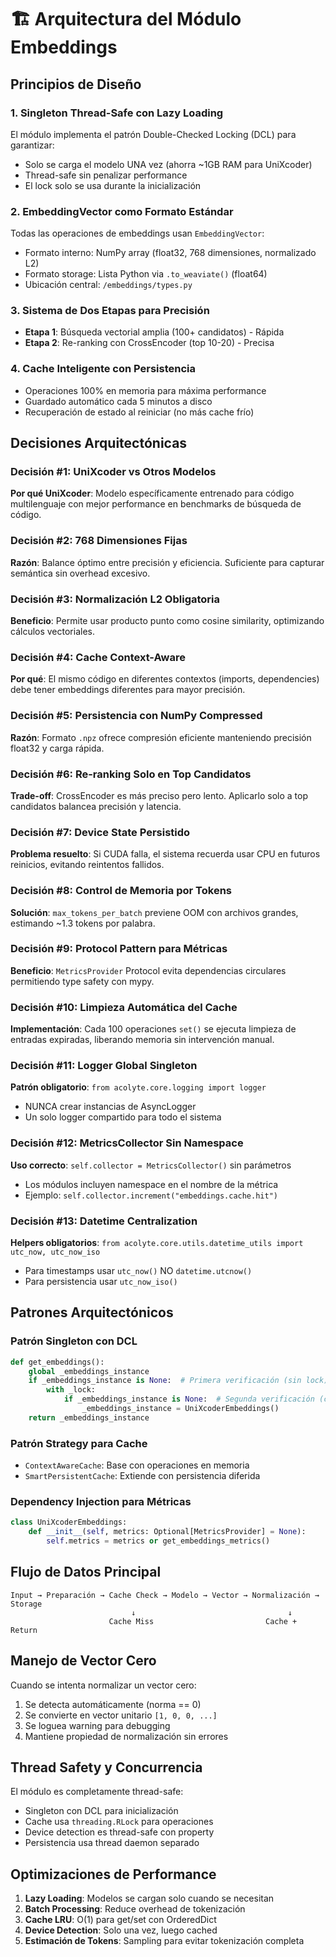 # 🏗️ Arquitectura del Módulo Embeddings

## Principios de Diseño

### 1. **Singleton Thread-Safe con Lazy Loading**
El módulo implementa el patrón Double-Checked Locking (DCL) para garantizar:
- Solo se carga el modelo UNA vez (ahorra ~1GB RAM para UniXcoder)
- Thread-safe sin penalizar performance
- El lock solo se usa durante la inicialización

### 2. **EmbeddingVector como Formato Estándar**
Todas las operaciones de embeddings usan `EmbeddingVector`:
- Formato interno: NumPy array (float32, 768 dimensiones, normalizado L2)
- Formato storage: Lista Python via `.to_weaviate()` (float64)
- Ubicación central: `/embeddings/types.py`

### 3. **Sistema de Dos Etapas para Precisión**
- **Etapa 1**: Búsqueda vectorial amplia (100+ candidatos) - Rápida
- **Etapa 2**: Re-ranking con CrossEncoder (top 10-20) - Precisa

### 4. **Cache Inteligente con Persistencia**
- Operaciones 100% en memoria para máxima performance
- Guardado automático cada 5 minutos a disco
- Recuperación de estado al reiniciar (no más cache frío)

## Decisiones Arquitectónicas

### Decisión #1: UniXcoder vs Otros Modelos
**Por qué UniXcoder**: Modelo específicamente entrenado para código multilenguaje con mejor performance en benchmarks de búsqueda de código.

### Decisión #2: 768 Dimensiones Fijas
**Razón**: Balance óptimo entre precisión y eficiencia. Suficiente para capturar semántica sin overhead excesivo.

### Decisión #3: Normalización L2 Obligatoria
**Beneficio**: Permite usar producto punto como cosine similarity, optimizando cálculos vectoriales.

### Decisión #4: Cache Context-Aware
**Por qué**: El mismo código en diferentes contextos (imports, dependencies) debe tener embeddings diferentes para mayor precisión.

### Decisión #5: Persistencia con NumPy Compressed
**Razón**: Formato `.npz` ofrece compresión eficiente manteniendo precisión float32 y carga rápida.

### Decisión #6: Re-ranking Solo en Top Candidatos
**Trade-off**: CrossEncoder es más preciso pero lento. Aplicarlo solo a top candidatos balancea precisión y latencia.

### Decisión #7: Device State Persistido
**Problema resuelto**: Si CUDA falla, el sistema recuerda usar CPU en futuros reinicios, evitando reintentos fallidos.

### Decisión #8: Control de Memoria por Tokens
**Solución**: `max_tokens_per_batch` previene OOM con archivos grandes, estimando ~1.3 tokens por palabra.

### Decisión #9: Protocol Pattern para Métricas
**Beneficio**: `MetricsProvider` Protocol evita dependencias circulares permitiendo type safety con mypy.

### Decisión #10: Limpieza Automática del Cache
**Implementación**: Cada 100 operaciones `set()` se ejecuta limpieza de entradas expiradas, liberando memoria sin intervención manual.

### Decisión #11: Logger Global Singleton
**Patrón obligatorio**: `from acolyte.core.logging import logger`
- NUNCA crear instancias de AsyncLogger
- Un solo logger compartido para todo el sistema

### Decisión #12: MetricsCollector Sin Namespace
**Uso correcto**: `self.collector = MetricsCollector()` sin parámetros
- Los módulos incluyen namespace en el nombre de la métrica
- Ejemplo: `self.collector.increment("embeddings.cache.hit")`

### Decisión #13: Datetime Centralization
**Helpers obligatorios**: `from acolyte.core.utils.datetime_utils import utc_now, utc_now_iso`
- Para timestamps usar `utc_now()` NO `datetime.utcnow()`
- Para persistencia usar `utc_now_iso()`

## Patrones Arquitectónicos

### Patrón Singleton con DCL
```python
def get_embeddings():
    global _embeddings_instance
    if _embeddings_instance is None:  # Primera verificación (sin lock)
        with _lock:
            if _embeddings_instance is None:  # Segunda verificación (con lock)
                _embeddings_instance = UniXcoderEmbeddings()
    return _embeddings_instance
```

### Patrón Strategy para Cache
- `ContextAwareCache`: Base con operaciones en memoria
- `SmartPersistentCache`: Extiende con persistencia diferida

### Dependency Injection para Métricas
```python
class UniXcoderEmbeddings:
    def __init__(self, metrics: Optional[MetricsProvider] = None):
        self.metrics = metrics or get_embeddings_metrics()
```

## Flujo de Datos Principal

```
Input → Preparación → Cache Check → Modelo → Vector → Normalización → Storage
                           ↓                                  ↓
                      Cache Miss                         Cache + Return
```

## Manejo de Vector Cero

Cuando se intenta normalizar un vector cero:
1. Se detecta automáticamente (norma == 0)
2. Se convierte en vector unitario `[1, 0, 0, ...]`
3. Se loguea warning para debugging
4. Mantiene propiedad de normalización sin errores

## Thread Safety y Concurrencia

El módulo es completamente thread-safe:
- Singleton con DCL para inicialización
- Cache usa `threading.RLock` para operaciones
- Device detection es thread-safe con property
- Persistencia usa thread daemon separado

## Optimizaciones de Performance

1. **Lazy Loading**: Modelos se cargan solo cuando se necesitan
2. **Batch Processing**: Reduce overhead de tokenización
3. **Cache LRU**: O(1) para get/set con OrderedDict
4. **Device Detection**: Solo una vez, luego cached
5. **Estimación de Tokens**: Sampling para evitar tokenización completa
